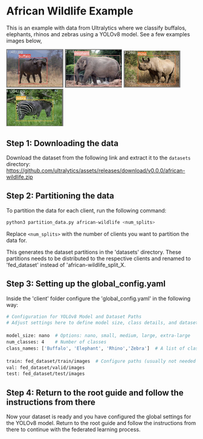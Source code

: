 # African Wildlife Example

This is an example with data from Ultralytics where we classify buffalos, elephants, rhinos and zebras using a YOLOv8 model. See a few examples images below,

<img src="figs/buffalo.jpg" width=30% height=30%>

<img src="figs/elephant.jpg" width=30% height=30%>

<img src="figs/rhino.jpg" width=30% height=30%>

<img src="figs/zebra.jpg" width=30% height=30%>


## Step 1: Downloading the data

Download the dataset from the following link and extract it to the `datasets` directory:
<https://github.com/ultralytics/assets/releases/download/v0.0.0/african-wildlife.zip>


## Step 2: Partitioning the data

To partition the data for each client, run the following command:

```bash
python3 partition_data.py african-wildlife <num_splits>
```
Replace `<num_splits>` with the number of clients you want to partition the data for.

This generates the dataset partitions in the 'datasets' directory. These partitions needs to be distributed to the respective clients and renamed to 'fed_dataset' instead of 'african-wildlife_split_X.

## Step 3: Setting up the global_config.yaml

Inside the 'client' folder configure the 'global_config.yaml' in the following way:

```bash
# Configuration for YOLOv8 Model and Dataset Paths
# Adjust settings here to define model size, class details, and dataset paths

model_size: nano  # Options: nano, small, medium, large, extra-large
num_classes: 4    # Number of classes
class_names: ['Buffalo', 'Elephant', 'Rhino','Zebra']  # A list of class names

train: fed_dataset/train/images  # Configure paths (usually not needed to be configured)
val: fed_dataset/valid/images
test: fed_dataset/test/images
```

## Step 4: Return to the root guide and follow the instructions from there
Now your dataset is ready and you have configured the global settings for the YOLOv8 model. Return to the root guide and follow the instructions from there to continue with the federated learning process.
